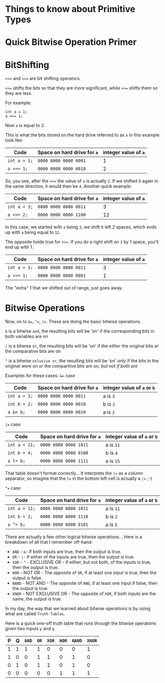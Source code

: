 # Things to know about Primitive Types

Quick Bitwise Operation Primer
==

BitShifting
===
`<<=` and `>>=` are bit shifting operators.

`<<=` shifts the bits so that they are more significant, while `>>=` shifts them so they are less.

For example: 
```
int a = 1;
a <<= 1;
```
Now `a` is equal to 2. 

This is what the bits stored on the hard drive referred to as `a` in this example look like:

| Code | Space on hard drive for `a` | integer value of `a` |
|------|-----------------------------|----------------------|
|`int a = 1;`   |   `0000 0000 0000 0001`|1|
|`a <<= 1;`    |   `0000 0000 0000 0010`|2|

So, you see, after the `<<=` the value of `a` is actually `2`.
If we shifted it again in the same direction, it would then be `4`.
Another quick example:

| Code | Space on hard drive for `a`|integer value of `a`|
|------|-----|----|
|`int a = 3;`   |   `0000 0000 0000 0011`|3
|`a <<= 2;`    |   `0000 0000 0000 1100`|12|

In this case, we started with `a` being `3`, we shift it left 2 spaces, which ends up with `a` being equal to `12`.

The opposite holds true for `>>=`. If you do a right shift on `3` by 1 space, you'll end up with 1.

| Code | Space on hard drive for `a`|integer value of `a`|
|------|-----|----|
|`int a = 3;`   |   `0000 0000 0000 0011`|3
|`a >>= 1;`    |   `0000 0000 0000 0001`|1|

The "extra" 1 that we shifted out of range, just goes away.

Bitwise Operations
===
Now, on to `&=`, `^=`, `|=`. These are doing the basic bitwise operations.

`&` is a bitwise `and`, the resulting bits will be 'on' if the corresponding bits in both variables are on

`|` is a bitwise `or`, the resulting bits will be 'on' if the *either* the original bits *or* the comparative bits are on

`^` is a bitwise `exlusive or`, the resulting bits will be 'on' *only* if the bits in the original were on *or* the comparitive bits are on, *but not if both are*

Examples for these cases:
`&=` case

|   Code          |    Space on hard drive for `a`| integer value of `a` or `b`
|-----|-----|-----|
|`int a = 3;`   |   `0000 0000 0000 0011`| a is `3`
|`int b = 2;`   |   `0000 0000 0000 0010`| b is `2`
|`a &= b;`    |   `0000 0000 0000 0010`| a is `2`

`|=` case

|   Code          |    Space on hard drive for `a` | integer value of `a` or `b`|
|---|---|---|
|`int a = 11;`  |   `0000 0000 0000 1011` | a is `11`|
|`int b = 4;`   |   `0000 0000 0000 0100` | b is `4`|
| `a l= b;`    |   `0000 0000 0000 1111` | a is `15`|

That table doesn't format correctly... It interprets the `|=` as a column separator, so imagine that the `l=` in the bottom left cell is actually a `|=` ;-)

`^=` case

|   Code          |    Space on hard drive for `a`|integer value of `a` or `b`|
|---|---|---|
|`int a = 11;`  |   `0000 0000 0000 1011` | a is `11`|
|`int b = 2;`   |   `0000 0000 0000 1110`| b is `2`|
|`a ^= b;`    |   `0000 0000 0000 0101` | a is `5`|

There are actually a few other logical bitwise operations... Here is a breakdown of all that I remember off-hand:
* `AND` - `&`- If both inputs are true, then the output is true.
* `OR` - `|`- If either of the inputs are true, then the output is true.
* `XOR` - `^` - EXCLUSIVE OR - If either, but not both, of the inputs is true, then the output is true.
* `NOR` - NOT OR - The opposite of `OR`, if at least one input is true, then the output is false.
* `NAND` - NOT AND - The opposite of `AND`, if at least one input if false, then the output is true.
* `XNOR` - NOT EXCLUSIVE OR - The opposite of `XOR`, if both inputs are the same, the output is true.

In  my day, the way that we learned about bitwise operations is by using what are called `Truth Tables`. 

Here is a quick one-off truth table that runs through the bitwise operations given two inputs `p` and `q`

| P | Q | `AND` | `OR` | `XOR` | `NOR` | `NAND` | `XNOR`|
|---|---|---|---|---|---|---|---|
|1|1|1|1|0|0|0|1|
|1|0|0|1|1|0|1|0|
|0|1|0|1|1|0|1|0|
|0|0|0|0|0|1|1|1|


